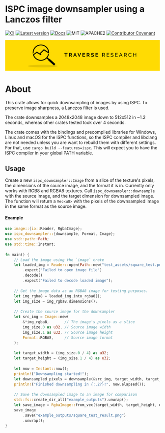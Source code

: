 # ISPC image downsampler using a Lanczos filter
[![CI](https://github.com/Traverse-Research/ispc-downsampler/actions/workflows/build.yaml/badge.svg)](https://github.com/Traverse-Research/ispc-downsampler/actions/workflows/build.yaml)
[![Latest version](https://img.shields.io/crates/v/ispc-downsampler.svg)](https://crates.io/crates/ispc-downsampler)
[![Docs](https://docs.rs/ispc-downsampler/badge.svg)](https://docs.rs/ispc-downsampler/)
![MIT](https://img.shields.io/badge/license-MIT-blue.svg)
![APACHE2](https://img.shields.io/badge/license-APACHE2-blue.svg)
[![Contributor Covenant](https://img.shields.io/badge/contributor%20covenant-v1.4%20adopted-ff69b4.svg)](../main/CODE_OF_CONDUCT.md)

[![Banner](banner.png)](https://traverseresearch.nl)

# About
This crate allows for quick downsampling of images by using ISPC. To preserve image sharpness, a Lanczos filter is used.

The crate downsamples a 2048x2048 image down to 512x512 in ~1.2 seconds, whereas other crates tested took over 4 seconds.

The crate comes with the bindings and precompiled libraries for Windows, Linux and macOS for the ISPC functions, so the ISPC compiler and libclang are not needed unless you are want to rebuild them with different settings. For that, use `cargo build --features=ispc`. This will expect you to have the ISPC compiler in your global PATH variable.

## Usage
Create a new `ispc_downsampler::Image` from a slice of the texture's pixels, the dimensions of the source image, and the format it is in. Currently only works with RGB8 and RGBA8 textures.
Call `ispc_downsampler::downsample` with the source image, and the target dimension for downsampled image. The function will return a `Vec<u8>` with the pixels of the downsampled image in the same format as the source image.
#### Example
```rust
use image::{io::Reader, RgbaImage};
use ispc_downsampler::{downsample, Format, Image};
use std::path::Path;
use std::time::Instant;

fn main() {
    // Load the image using the `image` crate
    let loaded_img = Reader::open(Path::new("test_assets/square_test.png"))
        .expect("Failed to open image file")
        .decode()
        .expect("Failed to decode loaded image");

    // Get the image data as an RGBA8 image for testing purposes.
    let img_rgba8 = loaded_img.into_rgba8();
    let img_size = img_rgba8.dimensions();

    // Create the source image for the downsampler
    let src_img = Image::new(
        &*img_rgba8,       // The image's pixels as a slice
        img_size.0 as u32, // Source image width
        img_size.1 as u32, // Source image height
        Format::RGBA8,     // Source image format
    );

    let target_width = (img_size.0 / 4) as u32;
    let target_height = (img_size.1 / 4) as u32;

    let now = Instant::now();
    println!("Downsampling started!");
    let downsampled_pixels = downsample(&src_img, target_width, target_height);
    println!("Finished downsampling in {:.2?}!", now.elapsed());

    // Save the downsampled image to an image for comparison
    std::fs::create_dir_all("example_outputs").unwrap();
    let save_image = RgbaImage::from_vec(target_width, target_height, downsampled_pixels).unwrap();
    save_image
        .save("example_outputs/square_test_result.png")
        .unwrap();
}
```
